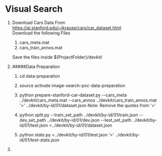 # Visual Search 


1. Download Cars Data From 
<a>https://ai.stanford.edu/~jkrause/cars/car_dataset.html</a>
    <br> Download the following Files
    1. cars_meta.mat
    2. cars_train_annos.mat
    
    Save the files inside ${ProjectFolder}/devkit/

2. #####Data Preparation
    1. cd data-preparation
    2. source activate image-search-poc-data-preparation
    3. python prepare-stanford-car-dataset.py 
    --cars_meta ../devkit/cars_meta.mat 
    --cars_annos ../devkit/cars_train_annos.mat 
    '>' ../devkit/by-id/01/dataset.json
    Note: Remove the quotes from '>'
    
    4. python split.py 
    --train_set_path ../devkit/by-id/01/train.json 
    --dev_set_path ../devkit/by-id/01/dev.json 
    --test_set_path ../devkit/by-id/01/test.json 
    <../devkit/by-id/01/dataset.json 
    
    5. python stats.py 
    <../devkit/by-id/01/test.json 
    '>' ../devkit/by-id/01/test-stats.json
    
3.  